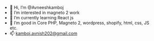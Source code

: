 - 👋 Hi, I’m @Avneeshkamboj
- 👀 I’m interested in magneto 2 work
- 🌱 I’m currently learning React js
- 💞️ I’m good in Core PHP, Magneto 2, wordpress, shopify, html, css, JS etc.
- 📫 kamboj.avnish202@gmail.com

<!---
Avneeshkamboj/Avneeshkamboj is a ✨ special ✨ repository because its `README.md` (this file) appears on your GitHub profile.
You can click the Preview link to take a look at your changes.
--->
